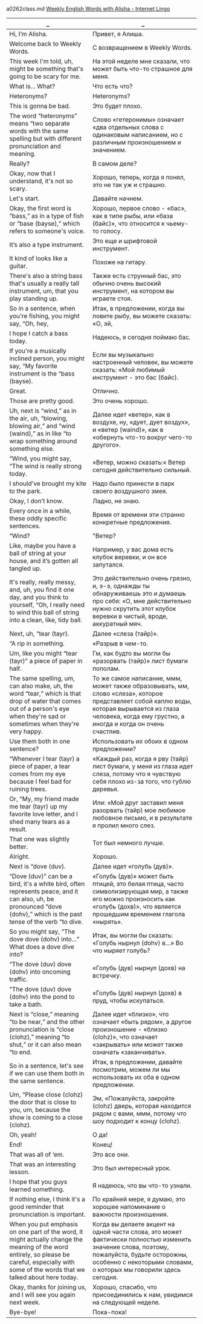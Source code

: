 a0262class.md
[Weekly English Words with Alisha - Internet Lingo
](https://www.youtube.com/watch?v=3q1WXKwPY68)





_|_
--|--
Hi, I’m Alisha.|Привет, я Алиша.
Welcome back to Weekly Words.|С возвращением в Weekly Words.
This week I'm told, uh, might be something that's going to be scary for me.|На этой неделе мне сказали, что может быть что-то страшное для меня.
What is... What?|Что есть что?
Heteronyms?|Heteronyms?
This is gonna be bad.|Это будет плохо.
The word “heteronyms” means “two separate words with the same spelling but with different pronunciation and meaning.|Слово «гетеронимы» означает «два отдельных слова с одинаковым написанием, но с различным произношением и значением.
Really?|В самом деле?
Okay, now that I understand, it's not so scary.|Хорошо, теперь, когда я понял, это не так уж и страшно.
Let's start.|Давайте начнем.
Okay, the first word is “bass,” as in a type of fish or “base (bayse),” which refers to someone's voice.|Хорошо, первое слово - «бас», как в типе рыбы, или «база (байс)», что относится к чьему-то голосу.
It’s also a type instrument.|Это еще и шрифтовой инструмент.
It kind of looks like a guitar.|Похоже на гитару.
There's also a string bass that's usually a really tall instrument, um, that you play standing up.|Также есть струнный бас, это обычно очень высокий инструмент, на котором вы играете стоя.
So in a sentence, when you're fishing, you might say, “Oh, hey,|Итак, в предложении, когда вы ловите рыбу, вы можете сказать: «О, эй,
I hope I catch a bass today.|Надеюсь, я сегодня поймаю бас.
If you're a musically inclined person, you might say, “My favorite instrument is the “bass (bayse).|Если вы музыкально настроенный человек, вы можете сказать: «Мой любимый инструмент - это бас (байс).
Great.|Отлично.
Those are pretty good.|Это очень хорошо.
Uh, next is “wind,” as in the air, uh, “blowing, blowing air,” and “wind (waind),” as in like “to wrap something around something else.|Далее идет «ветер», как в воздухе, ну, «дует, дует воздух», и «ветер (waind)», как в «обернуть что-то вокруг чего-то другого».
“Wind, you might say, “The wind is really strong today.|«Ветер, можно сказать:« Ветер сегодня действительно сильный.
I should've brought my kite to the park.|Надо было принести в парк своего воздушного змея.
Okay, I don’t know.|Ладно, не знаю.
Every once in a while, these oddly specific sentences.|Время от времени эти странно конкретные предложения.
“Wind?|"Ветер?
Like, maybe you have a ball of string at your house, and it’s gotten all tangled up.|Например, у вас дома есть клубок веревки, и он все запутался.
It's really, really messy, and, uh, you find it one day, and you think to yourself, “Oh, I really need to wind this ball of string into a clean, like, tidy ball.|Это действительно очень грязно, и, э-э, однажды ты обнаруживаешь это и думаешь про себя: «О, мне действительно нужно скрутить этот клубок веревки в чистый, вроде, аккуратный мяч.
Next, uh, “tear (tayr).|Далее «слеза (тайр)».
“A rip in something.|«Разрыв в чем-то.
Um, like you might “tear (tayr)” a piece of paper in half.|Гм, как будто вы могли бы «разорвать (тайр)» лист бумаги пополам.
The same spelling, um, can also make, uh, the word “tear,” which is that drop of water that comes out of a person's eye when they're sad or sometimes when they're very happy.|То же самое написание, ммм, может также образовывать, мм, слово «слеза», которое представляет собой каплю воды, которая вырывается из глаза человека, когда ему грустно, а иногда и когда он очень счастлив.
Use them both in one sentence?|Использовать их обоих в одном предложении?
“Whenever I tear (tayr) a piece of paper, a tear comes from my eye because I feel bad for ruining trees.|«Каждый раз, когда я рву (тайр) лист бумаги, у меня из глаза идет слеза, потому что я чувствую себя плохо из-за того, что гублю деревья.
Or, “My, my friend made me tear (tayr) up my favorite love letter, and I shed many tears as a result.|Или: «Мой друг заставил меня разорвать (тайр) мое любимое любовное письмо, и в результате я пролил много слез.
That one was slightly better.|Тот был немного лучше.
Alright.|Хорошо.
Next is “dove (duv).|Далее идет «голубь (дув)».
“Dove (duv)” can be a bird, it's a white bird, often represents peace, and it can also, uh, be pronounced “dove (dohv),” which is the past tense of the verb “to dive.|«Голубь (дув)» может быть птицей, это белая птица, часто символизирующая мир, а также его можно произносить как «голубь (дохв)», что является прошедшим временем глагола «нырять».
So you might say, “The dove dove (dohv) into…” What does a dove dive into?|Итак, вы могли бы сказать: «Голубь нырнул (dohv) в…» Во что ныряет голубь?
“The dove (duv) dove (dohv) into oncoming traffic.|«Голубь (дув) нырнул (дохв) на встречку.
“The dove (duv) dove (dohv) into the pond to take a bath.|«Голубь (дув) нырнул (дохв) в пруд, чтобы искупаться.
Next is “close,” meaning “to be near,” and the other pronunciation is “close (clohz),” meaning “to shut,” or it can also mean “to end.|Далее идет «близко», что означает «быть рядом», а другое произношение - «близко (clohz)», что означает «закрывать» или может также означать «заканчивать».
So in a sentence, let's see if we can use them both in the same sentence.|Итак, в предложении, давайте посмотрим, можем ли мы использовать их оба в одном предложении.
Um, “Please close (clohz) the door that is close to you, um, because the show is coming to a close (clohz).|Эм, «Пожалуйста, закройте (clohz) дверь, которая находится рядом с вами, ммм, потому что шоу подходит к концу (clohz).
Oh, yeah!|О да!
End!|Конец!
That was all of ‘em.|Это все они.
That was an interesting lesson.|Это был интересный урок.
I hope that you guys learned something.|Я надеюсь, что вы что-то узнали.
If nothing else, I think it's a good reminder that pronunciation is important.|По крайней мере, я думаю, это хорошее напоминание о важности произношения.
When you put emphasis on one part of the word, it might actually change the meaning of the word entirely, so please be careful, especially with some of the words that we talked about here today.|Когда вы делаете акцент на одной части слова, это может фактически полностью изменить значение слова, поэтому, пожалуйста, будьте осторожны, особенно с некоторыми словами, о которых мы говорили здесь сегодня.
Okay, thanks for joining us, and I will see you again next week.|Хорошо, спасибо, что присоединились к нам, увидимся на следующей неделе.
Bye-bye!|Пока-пока!

